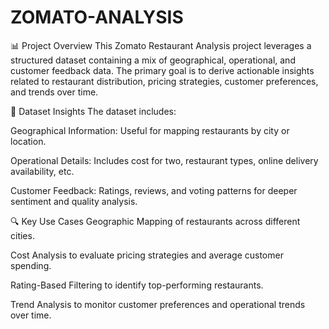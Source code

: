 # ZOMATO-ANALYSIS
📊 Project Overview
This Zomato Restaurant Analysis project leverages a structured dataset containing a mix of geographical, operational, and customer feedback data. The primary goal is to derive actionable insights related to restaurant distribution, pricing strategies, customer preferences, and trends over time.

📁 Dataset Insights
The dataset includes:

Geographical Information: Useful for mapping restaurants by city or location.

Operational Details: Includes cost for two, restaurant types, online delivery availability, etc.

Customer Feedback: Ratings, reviews, and voting patterns for deeper sentiment and quality analysis.

🔍 Key Use Cases
Geographic Mapping of restaurants across different cities.

Cost Analysis to evaluate pricing strategies and average customer spending.

Rating-Based Filtering to identify top-performing restaurants.

Trend Analysis to monitor customer preferences and operational trends over time.

